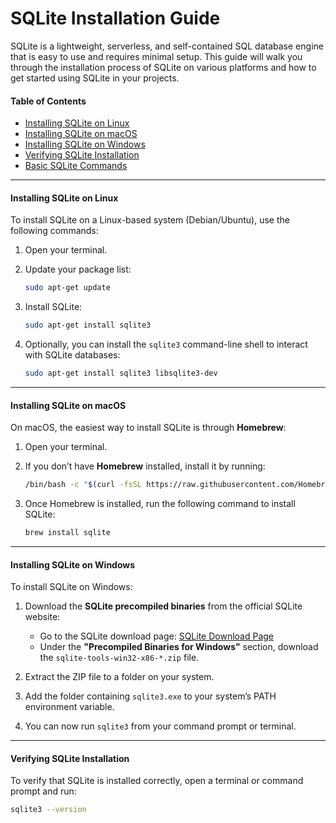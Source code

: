 # SQLite Installation Guide

SQLite is a lightweight, serverless, and self-contained SQL database engine that is easy to use and requires minimal setup. This guide will walk you through the installation process of SQLite on various platforms and how to get started using SQLite in your projects.

#### Table of Contents
- [Installing SQLite on Linux](#installing-sqlite-on-linux)
- [Installing SQLite on macOS](#installing-sqlite-on-macos)
- [Installing SQLite on Windows](#installing-sqlite-on-windows)
- [Verifying SQLite Installation](#verifying-sqlite-installation)
- [Basic SQLite Commands](#basic-sqlite-commands)

---

#### Installing SQLite on Linux

To install SQLite on a Linux-based system (Debian/Ubuntu), use the following commands:

1. Open your terminal.
2. Update your package list:
    ```bash
    sudo apt-get update
    ```

3. Install SQLite:
    ```bash
    sudo apt-get install sqlite3
    ```

4. Optionally, you can install the `sqlite3` command-line shell to interact with SQLite databases:
    ```bash
    sudo apt-get install sqlite3 libsqlite3-dev
    ```
---

#### Installing SQLite on macOS

On macOS, the easiest way to install SQLite is through **Homebrew**:

1. Open your terminal.

2. If you don’t have **Homebrew** installed, install it by running:
    ```bash
    /bin/bash -c "$(curl -fsSL https://raw.githubusercontent.com/Homebrew/install/HEAD/install.sh)"
    ```

3. Once Homebrew is installed, run the following command to install SQLite:
    ```bash
    brew install sqlite
    ```
---

#### Installing SQLite on Windows

To install SQLite on Windows:

1. Download the **SQLite precompiled binaries** from the official SQLite website:
   - Go to the SQLite download page: [SQLite Download Page](https://www.sqlite.org/download.html)
   - Under the **"Precompiled Binaries for Windows"** section, download the `sqlite-tools-win32-x86-*.zip` file.

2. Extract the ZIP file to a folder on your system.

3. Add the folder containing `sqlite3.exe` to your system’s PATH environment variable.

4. You can now run `sqlite3` from your command prompt or terminal.

---

#### Verifying SQLite Installation

To verify that SQLite is installed correctly, open a terminal or command prompt and run:

```bash
sqlite3 --version
